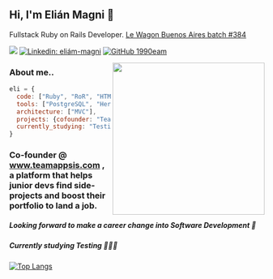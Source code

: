 <h2> Hi, I'm Elián Magni 👋</h2>

<p>Fullstack Ruby on Rails Developer. <a href="https://www.lewagon.com/es/buenos-aires">Le Wagon Buenos Aires batch #384</a>

[![](https://img.shields.io/badge/Gmail-magni.elian@gmail.com-red)](mailto:magni.elian@gmail.com)
[![Linkedin: eliám-magni](https://img.shields.io/badge/-1990eam-blue?style=flat-square&logo=Linkedin&logoColor=white&link=https://www.linkedin.com/in/eli%C3%A1n-magni-07312a49/)](https://www.linkedin.com/in/eli%C3%A1n-magni-07312a49/)
[![GitHub 1990eam](https://img.shields.io/github/followers/1990eam?label=follow&style=social)](https://github.com/1990eam)

<img align='right' src="https://camo.githubusercontent.com/ef4eb77319c886771d511eece7ad68547d60e1d9/68747470733a2f2f692e70696e696d672e636f6d2f6f726967696e616c732f65342f32362f37302f65343236373032656466383734623138316163656431653266613563366364652e676966" width="300">

### About me..  

```javascript
eli = {
  code: ["Ruby", "RoR", "HTML5", "CSS/SCSS", "Javascript", "jQuery"],
  tools: ["PostgreSQL", "Heroku", "Node.js", "Figma"],
  architecture: ["MVC"],
  projects: {cofounder: "TeamAppsis"},
  currently_studying: "Testing"
}
```

### Co-founder @ www.teamappsis.com , a platform that helps junior devs find side-projects and boost their portfolio to land a job.

##### Looking forward to make a career change into Software Development 🚀

##### Currently studying Testing 👨🏻‍💻

[![Top Langs](https://github-readme-stats.vercel.app/api/top-langs/?username=1990eam&layout=compact)](https://github.com/1990eam/github-readme-stats)
